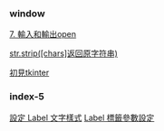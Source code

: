 ### window

[7. 輸入和輸出open](https://docs.python.org/zh-tw/3/tutorial/inputoutput.html#reading-and-writing-files)

[str.strip([chars]返回原字符串)
](https://docs.python.org/zh-tw/3/library/stdtypes.html#str.strip)


[初見tkinter](https://github.com/roberthsu2003/pythonWindow/tree/master/%E5%88%9D%E8%A6%8Btkinter)

### index-5
[設定 Label 文字樣式](https://steam.oxxostudio.tw/category/python/tkinter/label.html#a3)
[Label 標籤參數設定](https://steam.oxxostudio.tw/category/python/tkinter/label.html#a2)
[]()
[]()
[]()

